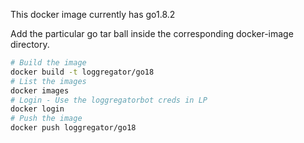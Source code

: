 This docker image currently has go1.8.2

Add the particular go tar ball inside the corresponding docker-image
directory.

```bash
# Build the image
docker build -t loggregator/go18
# List the images
docker images
# Login - Use the loggregatorbot creds in LP
docker login
# Push the image
docker push loggregator/go18
```
